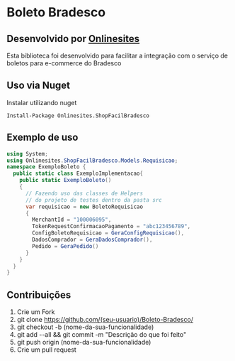 
# Boleto Bradesco

## Desenvolvido por [Onlinesites](http://onlinesites.com.br)

Esta biblioteca foi desenvolvido para facilitar a integração com o serviço de boletos para e-commerce do Bradesco 

## Uso via Nuget
Instalar utilizando nuget
```
Install-Package Onlinesites.ShopFacilBradesco
```

## Exemplo de uso

```csharp
using System;
using Onlinesites.ShopFacilBradesco.Models.Requisicao;
namespace ExemploBoleto {
  public static class ExemploImplementacao{
    public static ExemploBoleto()
    {
      // Fazendo uso das classes de Helpers
      // do projeto de testes dentro da pasta src
      var requisicao = new BoletoRequisicao
      {
        MerchantId = "100006095",
        TokenRequestConfirmacaoPagamento = "abc123456789",
        ConfigBoletoRequisicao = GeraConfigRequisicao(),
        DadosComprador = GeraDadosComprador(),
        Pedido = GeraPedido()
      }
    }
  }  
}
```

## Contribuições
1. Crie um Fork
2. git clone https://github.com/(seu-usuario)/Boleto-Bradesco/
3. git checkout -b (nome-da-sua-funcionalidade) 
4. git add --all && git commit -m "Descrição do que foi feito"
5. git push origin (nome-da-sua-funcionalidade)
6. Crie um pull request

